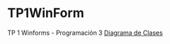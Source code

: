 # TP1WinForm
TP 1 Winforms - Programación 3
[Diagrama de Clases](https://drive.google.com/file/d/1aTDXNJaV0SX9XRlDJ278Dqv06b8e45Vh/view?usp=sharing)
